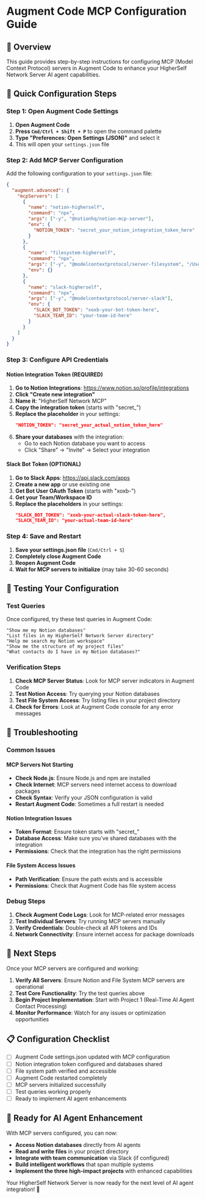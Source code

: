 # Augment Code MCP Configuration Guide

## 🎯 Overview

This guide provides step-by-step instructions for configuring MCP (Model Context Protocol) servers in Augment Code to enhance your HigherSelf Network Server AI agent capabilities.

## 🚀 Quick Configuration Steps

### Step 1: Open Augment Code Settings

1. **Open Augment Code**
2. **Press `Cmd/Ctrl + Shift + P`** to open the command palette
3. **Type "Preferences: Open Settings (JSON)"** and select it
4. This will open your `settings.json` file

### Step 2: Add MCP Server Configuration

Add the following configuration to your `settings.json` file:

```json
{
  "augment.advanced": {
    "mcpServers": [
      {
        "name": "notion-higherself",
        "command": "npx",
        "args": ["-y", "@notionhq/notion-mcp-server"],
        "env": {
          "NOTION_TOKEN": "secret_your_notion_integration_token_here"
        }
      },
      {
        "name": "filesystem-higherself",
        "command": "npx",
        "args": ["-y", "@modelcontextprotocol/server-filesystem", "/Users/utakwest/Documents/HigherSelf/The HigherSelf Network /The HigherSelf Network Server"],
        "env": {}
      },
      {
        "name": "slack-higherself",
        "command": "npx",
        "args": ["-y", "@modelcontextprotocol/server-slack"],
        "env": {
          "SLACK_BOT_TOKEN": "xoxb-your-bot-token-here",
          "SLACK_TEAM_ID": "your-team-id-here"
        }
      }
    ]
  }
}
```

### Step 3: Configure API Credentials

#### Notion Integration Token (REQUIRED)

1. **Go to Notion Integrations**: https://www.notion.so/profile/integrations
2. **Click "Create new integration"**
3. **Name it**: "HigherSelf Network MCP"
4. **Copy the integration token** (starts with "secret_")
5. **Replace the placeholder** in your settings:
   ```json
   "NOTION_TOKEN": "secret_your_actual_notion_token_here"
   ```
6. **Share your databases** with the integration:
   - Go to each Notion database you want to access
   - Click "Share" → "Invite" → Select your integration

#### Slack Bot Token (OPTIONAL)

1. **Go to Slack Apps**: https://api.slack.com/apps
2. **Create a new app** or use existing one
3. **Get Bot User OAuth Token** (starts with "xoxb-")
4. **Get your Team/Workspace ID**
5. **Replace the placeholders** in your settings:
   ```json
   "SLACK_BOT_TOKEN": "xoxb-your-actual-slack-token-here",
   "SLACK_TEAM_ID": "your-actual-team-id-here"
   ```

### Step 4: Save and Restart

1. **Save your settings.json file** (`Cmd/Ctrl + S`)
2. **Completely close Augment Code**
3. **Reopen Augment Code**
4. **Wait for MCP servers to initialize** (may take 30-60 seconds)

## 🧪 Testing Your Configuration

### Test Queries

Once configured, try these test queries in Augment Code:

```
"Show me my Notion databases"
"List files in my HigherSelf Network Server directory"
"Help me search my Notion workspace"
"Show me the structure of my project files"
"What contacts do I have in my Notion databases?"
```

### Verification Steps

1. **Check MCP Server Status**: Look for MCP server indicators in Augment Code
2. **Test Notion Access**: Try querying your Notion databases
3. **Test File System Access**: Try listing files in your project directory
4. **Check for Errors**: Look at Augment Code console for any error messages

## 🔧 Troubleshooting

### Common Issues

#### MCP Servers Not Starting
- **Check Node.js**: Ensure Node.js and npm are installed
- **Check Internet**: MCP servers need internet access to download packages
- **Check Syntax**: Verify your JSON configuration is valid
- **Restart Augment Code**: Sometimes a full restart is needed

#### Notion Integration Issues
- **Token Format**: Ensure token starts with "secret_"
- **Database Access**: Make sure you've shared databases with the integration
- **Permissions**: Check that the integration has the right permissions

#### File System Access Issues
- **Path Verification**: Ensure the path exists and is accessible
- **Permissions**: Check that Augment Code has file system access

### Debug Steps

1. **Check Augment Code Logs**: Look for MCP-related error messages
2. **Test Individual Servers**: Try running MCP servers manually
3. **Verify Credentials**: Double-check all API tokens and IDs
4. **Network Connectivity**: Ensure internet access for package downloads

## 🎯 Next Steps

Once your MCP servers are configured and working:

1. **Verify All Servers**: Ensure Notion and File System MCP servers are operational
2. **Test Core Functionality**: Try the test queries above
3. **Begin Project Implementation**: Start with Project 1 (Real-Time AI Agent Contact Processing)
4. **Monitor Performance**: Watch for any issues or optimization opportunities

## 📋 Configuration Checklist

- [ ] Augment Code settings.json updated with MCP configuration
- [ ] Notion integration token configured and databases shared
- [ ] File system path verified and accessible
- [ ] Augment Code restarted completely
- [ ] MCP servers initialized successfully
- [ ] Test queries working properly
- [ ] Ready to implement AI agent enhancements

## 🚀 Ready for AI Agent Enhancement

With MCP servers configured, you can now:

- **Access Notion databases** directly from AI agents
- **Read and write files** in your project directory
- **Integrate with team communication** via Slack (if configured)
- **Build intelligent workflows** that span multiple systems
- **Implement the three high-impact projects** with enhanced capabilities

Your HigherSelf Network Server is now ready for the next level of AI agent integration! 🎉
